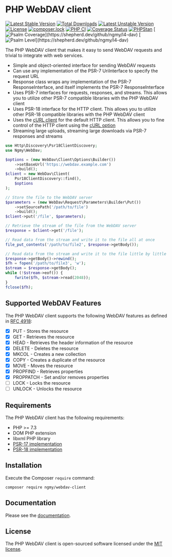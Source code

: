 # PHP WebDAV client
[![Latest Stable Version](https://poser.pugx.org/ngmy/l4-dav/v)](//packagist.org/packages/ngmy/l4-dav)
[![Total Downloads](https://poser.pugx.org/ngmy/l4-dav/downloads)](//packagist.org/packages/ngmy/l4-dav)
[![Latest Unstable Version](https://poser.pugx.org/ngmy/l4-dav/v/unstable)](//packagist.org/packages/ngmy/l4-dav)
[![License](https://poser.pugx.org/ngmy/l4-dav/license)](//packagist.org/packages/ngmy/l4-dav)
[![composer.lock](https://poser.pugx.org/ngmy/l4-dav/composerlock)](//packagist.org/packages/ngmy/l4-dav)
[![PHP CI](https://github.com/ngmy/l4-dav/actions/workflows/php.yml/badge.svg)](https://github.com/ngmy/l4-dav/actions/workflows/php.yml)
[![Coverage Status](https://coveralls.io/repos/github/ngmy/l4-dav/badge.svg?branch=master)](https://coveralls.io/github/ngmy/l4-dav?branch=master)
[![PHPStan](https://img.shields.io/badge/PHPStan-enabled-brightgreen.svg?style=flat)](https://github.com/phpstan/phpstan)
[![Psalm Coverage](https://shepherd.dev/github/ngmy/l4-dav/coverage.svg?)](https://shepherd.dev/github/ngmy/l4-dav)
[![Psalm Level](https://shepherd.dev/github/ngmy/l4-dav/level.svg?)](https://shepherd.dev/github/ngmy/l4-dav)

The PHP WebDAV client that makes it easy to send WebDAV requests and trivial to integrate with web services.

- Simple and object-oriented interface for sending WebDAV requests
- Can use any implementation of the PSR-7 UriInterface to specify the request URL
- Response class wraps any implementation of the PSR-7 ResponseInterface, and itself implements the PSR-7 ResponseInterface
- Uses PSR-7 interfaces for requests, responses, and streams. This allows you to utilize other PSR-7 compatible libraries with the PHP WebDAV client
- Uses PSR-18 interface for the HTTP client. This allows you to utilize other PSR-18 compatible libraries with the PHP WebDAV client
- Uses the [cURL client](https://github.com/php-http/curl-client) for the default HTTP client. This allows you to fine control of the HTTP client using the [cURL option](https://www.php.net/manual/en/function.curl-setopt.php)
- Streaming large uploads, streaming large downloads via PSR-7 responses and streams

```php
use Http\Discovery\Psr18ClientDiscovery;
use Ngmy\WebDav;

$options = (new WebDav\Client\Options\Builder())
    ->setBaseUrl('https://webdav.example.com')
    ->build();
$client = new WebDav\Client(
    Psr18ClientDiscovery::find(),
    $options
);

// Store the file to the WebDAV server
$parameters = (new WebDav\Request\Parameters\Builder\Put())
    ->setSourcePath('/path/to/file')
    ->build();
$client->put('/file', $parameters);

// Retrieve the stream of the file from the WebDAV server
$response = $client->get('/file');

// Read data from the stream and write it to the file all at once
file_put_contents('/path/to/file2', $response->getBody());

// Read data from the stream and write it to the file little by little
$response->getBody()->rewind();
$fh = fopen('/path/to/file3', 'w');
$stream = $response->getBody();
while (!$stream->eof()) {
    fwrite($fh, $stream->read(2048));
}
fclose($fh);
```

## Supported WebDAV Features
The PHP WebDAV client supports the following WebDAV features as defined in [RFC 4918](https://tools.ietf.org/html/rfc4918):

- [x] PUT - Stores the resource
- [x] GET - Retrieves the resource
- [x] HEAD - Retrieves the header information of the resource
- [x] DELETE - Deletes the resource
- [x] MKCOL - Creates a new collection
- [x] COPY - Creates a duplicate of the resource
- [x] MOVE - Moves the resource
- [x] PROPFIND - Retrieves properties
- [x] PROPPATCH - Set and/or removes properties
- [ ] LOCK - Locks the resource
- [ ] UNLOCK - Unlocks the resource

## Requirements
The PHP WebDAV client has the following requirements:

* PHP >= 7.3
* DOM PHP extension
* libxml PHP library
* [PSR-17 implementation](https://packagist.org/providers/psr/http-factory-implementation)
* [PSR-18 implementation](https://packagist.org/providers/psr/http-client-implementation)

## Installation
Execute the Composer `require` command:
```console
composer require ngmy/webdav-client
```

## Documentation
Please see the [documentation](https://ngmy.github.io/l4-dav/api/).

## License
The PHP WebDAV client is open-sourced software licensed under the [MIT license](http://opensource.org/licenses/MIT).
